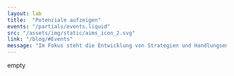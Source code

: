 ```yaml
---
layout: lab
title:  "Potenziale aufzeigen"
events: "/partials/events.liquid"
src: "/assets/img/static/aims_icon_2.svg"
link: "/blog/#Events"
message: "Im Fokus steht die Entwicklung von Strategien und Handlungsempfehlungen, die zeigen, wie das Potential von Open Hardware vollständig entfaltet werden kann."
---
```

empty
